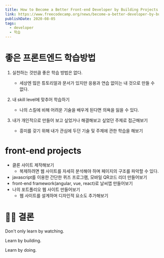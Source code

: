 ```yaml
---
title: How to Become a Better Front-end Developer by Building Projects
link: https://www.freecodecamp.org/news/become-a-better-developer-by-building-projects/
publishDate: 2020-08-05
tags: 
  - developer
  - 학습
---
```

# 좋은 프론트엔드 학습방법
1. 실천하는 것만큼 좋은 학습 방법은 없다.
    - 세상엔 많은 튜토리얼과 문서가 있지만 응용과 연습 없이는 내 것으로 만들 수 없다.

2. 내 skill level에 맞추어 학습하기
    - 나의 스킬에 비해 어려운 기술을 배우게 된다면 의욕을 잃을 수 있다.

3. 내가 개인적으로 만들어 보고 싶었거나 해결해보고 싶었던 주제로 접근해보기
    - 흥미를 갖기 위해 내가 관심에 두던 기술 및 주제에 관한 학습을 해보기

# front-end projects
- 클론 사이트 제작해보기
    - 복제하려면 웹 사이트를 자세히 분석해야 하며 페이지의 구조를 파악할 수 있다.
- javascript를 이용한 간단한 퀴즈 프로그램, 모바일 QR코드 리더 만들어보기
- front-end framework(angular, vue, react)로 날씨앱 만들어보기
- 나의 포트폴리오 웹 사이트 만들어보기
    - 웹 사이트를 설계하며 디자인적 요소도 추가해보기

# 👩‍⚖️ 결론
Don't only learn by watching.

Learn by building.

Learn by doing.